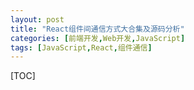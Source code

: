 ```yaml
---
layout: post
title: "React组件间通信方式大合集及源码分析"
categories: [前端开发,Web开发,JavaScript]
tags: [JavaScript,React,组件通信]
---
```


[TOC]

